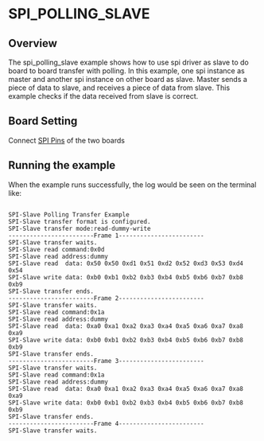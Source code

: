 # SPI_POLLING_SLAVE
## Overview

The spi_polling_slave example shows how to use spi driver as slave to do board to board transfer with polling.
In this example, one spi instance as master and another spi instance on other board as slave. Master sends a piece of data to slave, and receives a piece of data from slave. This example checks if the data received from slave is correct.

## Board Setting

Connect [SPI Pins](lab_board_app_spi_pin) of the two boards


## Running the example

When the example runs successfully, the log would be seen on the terminal like:
```

SPI-Slave Polling Transfer Example
SPI-Slave transfer format is configured.
SPI-Slave transfer mode:read-dummy-write
------------------------Frame 1------------------------
SPI-Slave transfer waits.
SPI-Slave read command:0x0d
SPI-Slave read address:dummy
SPI-Slave read  data: 0x50 0x50 0xd1 0x51 0xd2 0x52 0xd3 0x53 0xd4 0x54
SPI-Slave write data: 0xb0 0xb1 0xb2 0xb3 0xb4 0xb5 0xb6 0xb7 0xb8 0xb9
SPI-Slave transfer ends.
------------------------Frame 2------------------------
SPI-Slave transfer waits.
SPI-Slave read command:0x1a
SPI-Slave read address:dummy
SPI-Slave read  data: 0xa0 0xa1 0xa2 0xa3 0xa4 0xa5 0xa6 0xa7 0xa8 0xa9
SPI-Slave write data: 0xb0 0xb1 0xb2 0xb3 0xb4 0xb5 0xb6 0xb7 0xb8 0xb9
SPI-Slave transfer ends.
------------------------Frame 3------------------------
SPI-Slave transfer waits.
SPI-Slave read command:0x1a
SPI-Slave read address:dummy
SPI-Slave read  data: 0xa0 0xa1 0xa2 0xa3 0xa4 0xa5 0xa6 0xa7 0xa8 0xa9
SPI-Slave write data: 0xb0 0xb1 0xb2 0xb3 0xb4 0xb5 0xb6 0xb7 0xb8 0xb9
SPI-Slave transfer ends.
------------------------Frame 4------------------------
SPI-Slave transfer waits.

```
